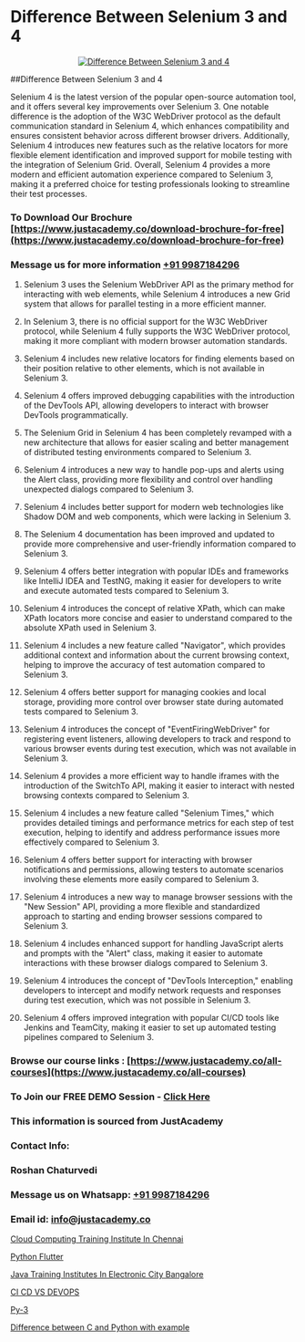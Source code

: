 # Difference Between Selenium 3 and 4

<p align="center">
  <a href="https://justacademy.co/course-detail/selenium-training">
    <img src="https://justacademy.co/storage2/course_image/1676637863_course_image.webp" alt="Difference Between Selenium 3 and 4">
  </a>
</p>
##Difference Between Selenium 3 and 4

Selenium 4 is the latest version of the popular open-source automation tool, and it offers several key improvements over Selenium 3. One notable difference is the adoption of the W3C WebDriver protocol as the default communication standard in Selenium 4, which enhances compatibility and ensures consistent behavior across different browser drivers. Additionally, Selenium 4 introduces new features such as the relative locators for more flexible element identification and improved support for mobile testing with the integration of Selenium Grid. Overall, Selenium 4 provides a more modern and efficient automation experience compared to Selenium 3, making it a preferred choice for testing professionals looking to streamline their test processes.
### To Download Our Brochure [https://www.justacademy.co/download-brochure-for-free](https://www.justacademy.co/download-brochure-for-free)
### Message us for more information [+91 9987184296](https://api.whatsapp.com/send?phone=919987184296)
1) Selenium 3 uses the Selenium WebDriver API as the primary method for interacting with web elements, while Selenium 4 introduces a new Grid system that allows for parallel testing in a more efficient manner.

2) In Selenium 3, there is no official support for the W3C WebDriver protocol, while Selenium 4 fully supports the W3C WebDriver protocol, making it more compliant with modern browser automation standards.

3) Selenium 4 includes new relative locators for finding elements based on their position relative to other elements, which is not available in Selenium 3.

4) Selenium 4 offers improved debugging capabilities with the introduction of the DevTools API, allowing developers to interact with browser DevTools programmatically.

5) The Selenium Grid in Selenium 4 has been completely revamped with a new architecture that allows for easier scaling and better management of distributed testing environments compared to Selenium 3.

6) Selenium 4 introduces a new way to handle pop-ups and alerts using the Alert class, providing more flexibility and control over handling unexpected dialogs compared to Selenium 3.

7) Selenium 4 includes better support for modern web technologies like Shadow DOM and web components, which were lacking in Selenium 3.

8) The Selenium 4 documentation has been improved and updated to provide more comprehensive and user-friendly information compared to Selenium 3.

9) Selenium 4 offers better integration with popular IDEs and frameworks like IntelliJ IDEA and TestNG, making it easier for developers to write and execute automated tests compared to Selenium 3.

10) Selenium 4 introduces the concept of relative XPath, which can make XPath locators more concise and easier to understand compared to the absolute XPath used in Selenium 3.

11) Selenium 4 includes a new feature called "Navigator", which provides additional context and information about the current browsing context, helping to improve the accuracy of test automation compared to Selenium 3.

12) Selenium 4 offers better support for managing cookies and local storage, providing more control over browser state during automated tests compared to Selenium 3.

13) Selenium 4 introduces the concept of "EventFiringWebDriver" for registering event listeners, allowing developers to track and respond to various browser events during test execution, which was not available in Selenium 3.

14) Selenium 4 provides a more efficient way to handle iframes with the introduction of the SwitchTo API, making it easier to interact with nested browsing contexts compared to Selenium 3.

15) Selenium 4 includes a new feature called "Selenium Times," which provides detailed timings and performance metrics for each step of test execution, helping to identify and address performance issues more effectively compared to Selenium 3.

16) Selenium 4 offers better support for interacting with browser notifications and permissions, allowing testers to automate scenarios involving these elements more easily compared to Selenium 3.

17) Selenium 4 introduces a new way to manage browser sessions with the "New Session" API, providing a more flexible and standardized approach to starting and ending browser sessions compared to Selenium 3.

18) Selenium 4 includes enhanced support for handling JavaScript alerts and prompts with the "Alert" class, making it easier to automate interactions with these browser dialogs compared to Selenium 3.

19) Selenium 4 introduces the concept of "DevTools Interception," enabling developers to intercept and modify network requests and responses during test execution, which was not possible in Selenium 3.

20) Selenium 4 offers improved integration with popular CI/CD tools like Jenkins and TeamCity, making it easier to set up automated testing pipelines compared to Selenium 3.

### Browse our course links : [https://www.justacademy.co/all-courses](https://www.justacademy.co/all-courses) 
### To Join our FREE DEMO Session - [Click Here](https://www.justacademy.co/register-for-course-demo)


### This information is sourced from JustAcademy
### Contact Info:
### Roshan Chaturvedi
### Message us on Whatsapp: [+91 9987184296](https://api.whatsapp.com/send?phone=919987184296)
### Email id: [info@justacademy.co](mailto:info@justacademy.co)
                
[Cloud Computing Training Institute In Chennai](https://www.linkedin.com/pulse/cloud-computing-training-institute-chennai-justacademy-delhi-bo34c?trackingId=lrVLLK%2FpccunQVvMH88RHw%3D%3D&lipi=urn%3Ali%3Apage%3Ad_flagship3_company_admin%3BCQZL415sSKua%2B2WOwIB%2Fog%3D%3D)

[Python Flutter](https://www.linkedin.com/pulse/python-flutter-justacademy-hyderabad-o4jpc/)

[Java Training Institutes In Electronic City Bangalore](https://medium.com/@kamblerajas684/java-training-institutes-in-electronic-city-bangalore-bb4ad47e59f5)

[CI CD VS DEVOPS](https://medium.com/@ranepooja/ci-cd-vs-devops-70c28ba08ccc)

[Py-3](https://justacademyin.github.io/justacademy/py-3)

[Difference between C and Python with example](https://justacademyin.github.io/justacademy/difference-between-c-and-python-with-example)

